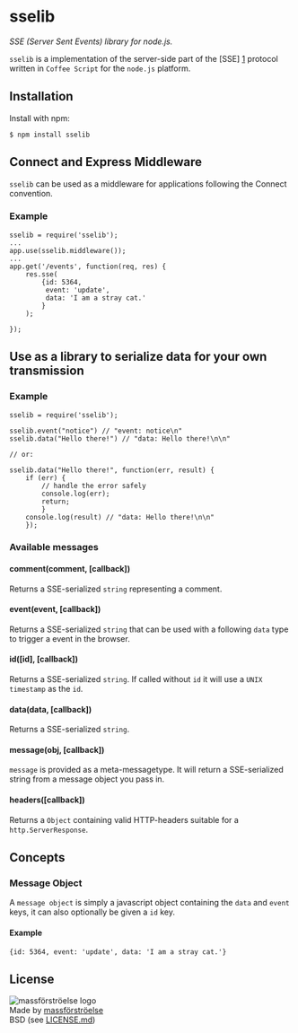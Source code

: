 # sselib #

_SSE (Server Sent Events) library for node.js._

`sselib` is a implementation of the server-side part of the [SSE] [1] protocol written in `Coffee Script` for the `node.js` platform.

  [1]: http://dev.w3.org/html5/eventsource/

## Installation ##

Install with npm:

    $ npm install sselib

## Connect and Express Middleware ##

`sselib` can be used as a middleware for applications following the Connect convention.

### Example ###

    sselib = require('sselib');
    ...
    app.use(sselib.middleware());
    ...
    app.get('/events', function(req, res) {
        res.sse(
            {id: 5364,
             event: 'update',
             data: 'I am a stray cat.'
            }
        );
        
    });

## Use as a library to serialize data for your own transmission ##

### Example ###

    sselib = require('sselib');

    sselib.event("notice") // "event: notice\n"
    sselib.data("Hello there!") // "data: Hello there!\n\n"

    // or:
    
    sselib.data("Hello there!", function(err, result) {
        if (err) {
            // handle the error safely
            console.log(err);
            return;
            }
        console.log(result) // "data: Hello there!\n\n"
        });

### Available messages ###

#### comment(comment, [callback]) ####

Returns a SSE-serialized `string` representing a comment.

#### event(event, [callback]) ####

Returns a SSE-serialized `string` that can be used with a following `data` type to trigger a event in the browser.

#### id([id], [callback]) ####

Returns a SSE-serialized `string`. If called without `id` it will use a `UNIX timestamp` as the `id`.

#### data(data, [callback]) ####

Returns a SSE-serialized `string`.

#### message(obj, [callback]) ####

`message` is provided as a meta-messagetype. It will return a SSE-serialized string from a message object you pass in.

#### headers([callback]) ####

Returns a `Object` containing valid HTTP-headers suitable for a `http.ServerResponse`.

## Concepts ##

### Message Object ###

A `message object` is simply a javascript object containing the `data` and `event` keys, it can also optionally be given a `id` key.

#### Example ####
    {id: 5364, event: 'update', data: 'I am a stray cat.'}

## License ##

![massförströelse logo](http://www.massforstroel.se/uploads/4/3/3/4/4334921/4793588.png?20)  
Made by [massförströelse](http://massforstroel.se/ "massförströel.se")  
BSD (see [LICENSE.md](https://github.com/massforstroelse/sselib.js/blob/master/LICENSE.md "LICENSE.md"))  
